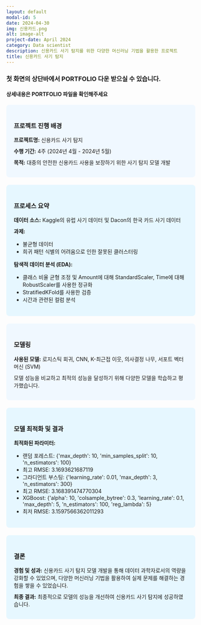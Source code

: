 ```yaml
---
layout: default
modal-id: 5
date: 2024-04-30
img: 신용카드.png
alt: image-alt
project-date: April 2024
category: Data scientist
description: 신용카드 사기 탐지를 위한 다양한 머신러닝 기법을 활용한 프로젝트
title: 신용카드 사기 탐지
---
```


<div class="container">
    <h3>첫 화면의 상단바에서 PORTFOLIO 다운 받으실 수 있습니다.</h3>
    <h4>상세내용은 PORTFOLIO 파일을 확인해주세요</h4>
</div>

<div style="background-color:#f0f8ff; padding: 20px; border-radius: 8px;">
    <h3>프로젝트 진행 배경</h3>
    <div style="margin-bottom: 10px;">
        <strong>프로젝트명:</strong> 신용카드 사기 탐지
    </div>
    <div style="margin-bottom: 10px;">
        <strong>수행 기간:</strong> 4주 (2024년 4월 - 2024년 5월)
    </div>
    <div style="margin-bottom: 10px;">
        <strong>목적:</strong> 대중의 안전한 신용카드 사용을 보장하기 위한 사기 탐지 모델 개발
    </div>
</div>

<div style="background-color:#e6f7ff; padding: 20px; border-radius: 8px; margin-top: 20px;">
    <h3>프로세스 요약</h3>
    <div style="margin-bottom: 10px;">
        <strong>데이터 소스:</strong> Kaggle의 유럽 사기 데이터 및 Dacon의 한국 카드 사기 데이터
    </div>
    <div style="margin-bottom: 10px;">
        <strong>과제:</strong>
        <ul>
            <li>불균형 데이터</li>
            <li>희귀 패턴 식별의 어려움으로 인한 잘못된 클러스터링</li>
        </ul>
    </div>
    <div style="margin-bottom: 10px;">
        <strong>탐색적 데이터 분석 (EDA):</strong>
        <ul>
            <li>클래스 비율 균형 조정 및 Amount에 대해 StandardScaler, Time에 대해 RobustScaler를 사용한 정규화</li>
            <li>StratifiedKFold를 사용한 검증</li>
            <li>시간과 관련된 컬럼 분석</li>
        </ul>
    </div>
</div>

<div style="background-color:#f0f8ff; padding: 20px; border-radius: 8px; margin-top: 20px;">
    <h3>모델링</h3>
    <div style="margin-bottom: 10px;">
        <strong>사용된 모델:</strong> 로지스틱 회귀, CNN, K-최근접 이웃, 의사결정 나무, 서포트 벡터 머신 (SVM)
    </div>
    <div style="margin-bottom: 10px;">
        모델 성능을 비교하고 최적의 성능을 달성하기 위해 다양한 모델을 학습하고 평가했습니다.
    </div>
</div>

<div style="background-color:#e6f7ff; padding: 20px; border-radius: 8px; margin-top: 20px;">
    <h3>모델 최적화 및 결과</h3>
    <div style="margin-bottom: 10px;">
        <strong>최적화된 파라미터:</strong>
        <ul>
            <li>랜덤 포레스트: {'max_depth': 10, 'min_samples_split': 10, 'n_estimators': 100}</li>
            <li>최고 RMSE: 3.1693621687119</li>
            <li>그라디언트 부스팅: {'learning_rate': 0.01, 'max_depth': 3, 'n_estimators': 300}</li>
            <li>최고 RMSE: 3.168391474770304</li>
            <li>XGBoost: {'alpha': 10, 'colsample_bytree': 0.3, 'learning_rate': 0.1, 'max_depth': 5, 'n_estimators': 100, 'reg_lambda': 5}</li>
            <li>최저 RMSE: 3.1597566362011293</li>
        </ul>
    </div>
</div>


<div style="background-color:#e6f7ff; padding: 20px; border-radius: 8px; margin-top: 20px;">
    <h3>결론</h3>
    <div style="margin-bottom: 10px;">
        <strong>경험 및 성과:</strong> 신용카드 사기 탐지 모델 개발을 통해 데이터 과학자로서의 역량을 강화할 수 있었으며, 다양한 머신러닝 기법을 활용하여 실제 문제를 해결하는 경험을 쌓을 수 있었습니다.
    </div>
    <div style="margin-bottom: 10px;">
        <strong>최종 결과:</strong> 최종적으로 모델의 성능을 개선하여 신용카드 사기 탐지에 성공하였습니다.
    </div>
</div>
